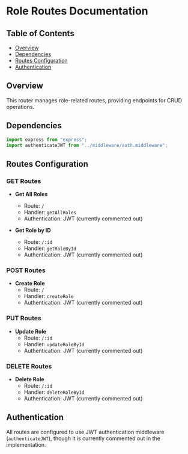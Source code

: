 # Role Routes Documentation

## Table of Contents

- [Overview](#overview)
- [Dependencies](#dependencies)
- [Routes Configuration](#routes-configuration)
- [Authentication](#authentication)

## Overview

This router manages role-related routes, providing endpoints for CRUD operations.

## Dependencies

```typescript
import express from "express";
import authenticateJWT from "../middleware/auth.middleware";
```

## Routes Configuration

### GET Routes

- **Get All Roles**

  - Route: `/`
  - Handler: `getAllRoles`
  - Authentication: JWT (currently commented out)

- **Get Role by ID**
  - Route: `/:id`
  - Handler: `getRoleById`
  - Authentication: JWT (currently commented out)

### POST Routes

- **Create Role**
  - Route: `/`
  - Handler: `createRole`
  - Authentication: JWT (currently commented out)

### PUT Routes

- **Update Role**
  - Route: `/:id`
  - Handler: `updateRoleById`
  - Authentication: JWT (currently commented out)

### DELETE Routes

- **Delete Role**
  - Route: `/:id`
  - Handler: `deleteRoleById`
  - Authentication: JWT (currently commented out)

## Authentication

All routes are configured to use JWT authentication middleware (`authenticateJWT`), though it is currently commented out in the implementation.
